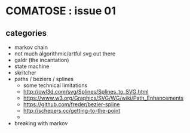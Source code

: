 # COMATOSE : issue 01

## categories

* markov chain
* not much algorithmic/artful svg out there
* galdr (the incantation)
* state machine
* skritcher
* paths / beziers / splines
  * some technical limitations
  * http://owl3d.com/svg/Splines/Splines_to_SVG.html
  * https://www.w3.org/Graphics/SVG/WG/wiki/Path_Enhancements
  * https://github.com/freder/bezier-spline
  * http://schepers.cc/getting-to-the-point
  * 
* breaking with markov

